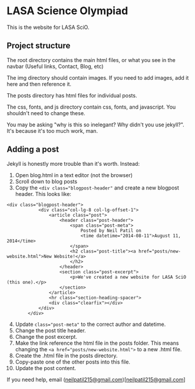 # LASA Science Olympiad
This is the website for LASA SciO.

## Project structure
The root directory contains the main html files, or what you see in the navbar (Useful links, Contact, Blog, etc)

The img directory should contain images. If you need to add images, add it here and then reference it.

The posts directory has html files for individual posts.

The css, fonts, and js directory contain css, fonts, and javascript. You shouldn't need to change these.

You may be asking "why is this so inelegant? Why didn't you use jekyll?". It's because it's too much work, man. 

## Adding a post

Jekyll is honestly more trouble than it's worth. Instead:

1. Open blog.html in a text editor (not the browser)
2. Scroll down to blog posts
3. Copy the ```<div class="blogpost-header"```
and create a new blogpost header. This looks like:
```
<div class="blogpost-header">
            <div class="col-lg-8 col-lg-offset-1">
                <article class="post">
                    <header class="post-header">
                        <span class="post-meta">
                            Posted by Neil Patil on
                            <time datetime="2014-08-11">August 11, 2014</time>
                        </span>
                        <h2 class="post-title"><a href="posts/new-website.html">New Website!</a>
                        </h2>
                    </header>
                    <section class="post-excerpt">
                        <p>We've created a new website for LASA SciO (this one).</p>
                    </section>
                </article>
                <hr class="section-heading-spacer">
                <div class="clearfix"></div>
            </div>
        </div>
```

4. Update ```class="post-meta"``` to the correct author and datetime.
5. Change the post title header.
6. Change the post excerpt.
7. Make the link reference the html file in the posts folder. This means changing the ```<a href="posts/new-website.html">```
to a new .html file.
8. Create the .html file in the posts directory.
9. Copy-paste one of the other posts into this file.
10. Update the post content.


If you need help, email (neilpatil215@gmail.com)[neilpatil215@gmail.com]
